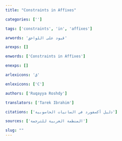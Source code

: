 ```yaml
---
title: "Constraints in Affixes"

categories: ['']

tags: ['constraints', 'in', 'affixes']

arwords: 'قيود على اللواحق'

arexps: []

enwords: ['Constraints in Affixes']

enexps: []

arlexicons: 'ق'

enlexicons: ['C']

authors: ['Ruqayya Roshdy']

translators: ['Tarek Ibrahim']

citations: ['دليل أكسفورد في السانيات الحاسوبية']

sources: ['المنظمة العربية للترجمة']

slug: ""
---
```

